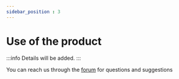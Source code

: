 ```yaml
---
sidebar_position : 3
---
```


# Use of the product

:::info
Details will be added.
:::

You can reach us through the [forum](https://forum.degzrobotics.com/) for questions and suggestions